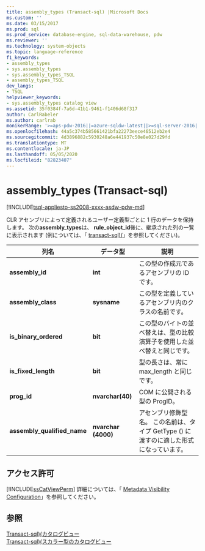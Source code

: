 ```yaml
---
title: assembly_types (Transact-sql) |Microsoft Docs
ms.custom: ''
ms.date: 03/15/2017
ms.prod: sql
ms.prod_service: database-engine, sql-data-warehouse, pdw
ms.reviewer: ''
ms.technology: system-objects
ms.topic: language-reference
f1_keywords:
- assembly_types
- sys.assembly_types
- sys.assembly_types_TSQL
- assembly_types_TSQL
dev_langs:
- TSQL
helpviewer_keywords:
- sys.assembly_types catalog view
ms.assetid: 35f0384f-7a6d-41b1-9461-f1406d68f317
author: CarlRabeler
ms.author: carlrab
monikerRange: '>=aps-pdw-2016||=azure-sqldw-latest||>=sql-server-2016||=sqlallproducts-allversions||>=sql-server-linux-2017||=azuresqldb-mi-current'
ms.openlocfilehash: 44a5c374b585661421bfa22273eece46512eb2e4
ms.sourcegitcommit: 4d3896882c5930248a6e441937c50e8e027d29fd
ms.translationtype: MT
ms.contentlocale: ja-JP
ms.lasthandoff: 05/05/2020
ms.locfileid: "82823407"
---
```

# <a name="sysassembly_types-transact-sql"></a>assembly_types (Transact-sql)
[!INCLUDE[tsql-appliesto-ss2008-xxxx-asdw-pdw-md](../../includes/tsql-appliesto-ss2008-xxxx-asdw-pdw-md.md)]

  CLR アセンブリによって定義されるユーザー定義型ごとに 1 行のデータを保持します。 次の**assembly_types**は、 **rule_object_id**後に、継承された列の一覧に表示されます (例については、「 [transact-sql&#41;&#40;](../../relational-databases/system-catalog-views/sys-types-transact-sql.md)」を参照してください)。  
  
|列名|データ型|説明|  
|-----------------|---------------|-----------------|  
|**assembly_id**|**int**|この型の作成元であるアセンブリの ID です。|  
|**assembly_class**|**sysname**|この型を定義しているアセンブリ内のクラスの名前です。|  
|**is_binary_ordered**|**bit**|この型のバイトの並べ替えは、型の比較演算子を使用した並べ替えと同じです。|  
|**is_fixed_length**|**bit**|型の長さは、常に max_length と同じです。|  
|**prog_id**|**nvarchar(40)**|COM に公開される型の ProgID。|  
|**assembly_qualified_name**|**nvarchar (4000)**|アセンブリ修飾型名。 この名前は、タイプ GetType () に渡すのに適した形式になっています。|  
  
## <a name="permissions"></a>アクセス許可  
 [!INCLUDE[ssCatViewPerm](../../includes/sscatviewperm-md.md)] 詳細については、「 [Metadata Visibility Configuration](../../relational-databases/security/metadata-visibility-configuration.md)」を参照してください。  
  
## <a name="see-also"></a>参照  
 [Transact-sql&#41;&#40;カタログビュー](../../relational-databases/system-catalog-views/catalog-views-transact-sql.md)   
 [Transact-sql&#41;&#40;スカラー型のカタログビュー](../../relational-databases/system-catalog-views/scalar-types-catalog-views-transact-sql.md)  
  
  
